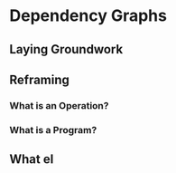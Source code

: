 <!--hidden-->
# Dependency Graphs

## Laying Groundwork



## Reframing
### What is an Operation?


### What is a Program?


## What el


